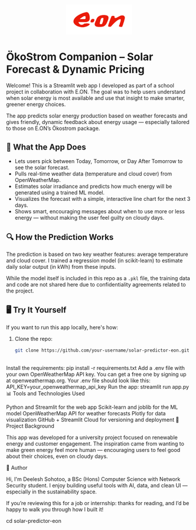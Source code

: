 <p align="center">
  <img src="assets/logo.png" width="180" alt="Logo">
</p>

# ÖkoStrom Companion – Solar Forecast & Dynamic Pricing

Welcome! This is a Streamlit web app I developed as part of a school project in collaboration with E.ON. The goal was to help users understand when solar energy is most available and use that insight to make smarter, greener energy choices.

The app predicts solar energy production based on weather forecasts and gives friendly, dynamic feedback about energy usage — especially tailored to those on E.ON’s Ökostrom package.

## 🌟 What the App Does

- Lets users pick between Today, Tomorrow, or Day After Tomorrow to see the solar forecast.
- Pulls real-time weather data (temperature and cloud cover) from OpenWeatherMap.
- Estimates solar irradiance and predicts how much energy will be generated using a trained ML model.
- Visualizes the forecast with a simple, interactive line chart for the next 3 days.
- Shows smart, encouraging messages about when to use more or less energy — without making the user feel guilty on cloudy days.

## 🔍 How the Prediction Works

The prediction is based on two key weather features: average temperature and cloud cover. I trained a regression model (in scikit-learn) to estimate daily solar output (in kWh) from these inputs.

While the model itself is included in this repo as a `.pkl` file, the training data and code are not shared here due to confidentiality agreements related to the project.

## 🖥️ Try It Yourself

If you want to run this app locally, here's how:

1. Clone the repo:
   ```bash
   git clone https://github.com/your-username/solar-predictor-eon.git



Install the requirements:
pip install -r requirements.txt
Add a .env file with your own OpenWeatherMap API key. You can get a free one by signing up at openweathermap.org. Your .env file should look like this:
API_KEY=your_openweathermap_api_key
Run the app:
streamlit run app.py
📊 Tools and Technologies Used

Python and Streamlit for the web app
Scikit-learn and joblib for the ML model
OpenWeatherMap API for weather forecasts
Plotly for data visualization
GitHub + Streamlit Cloud for versioning and deployment
🎯 Project Background

This app was developed for a university project focused on renewable energy and customer engagement. The inspiration came from wanting to make green energy feel more human — encouraging users to feel good about their choices, even on cloudy days.

👤 Author

Hi, I'm Deelesh Sohotoo, a BSc (Hons) Computer Science with Network Security student. I enjoy building useful tools with AI, data, and clean UI — especially in the sustainability space.

If you’re reviewing this for a job or internship: thanks for reading, and I’d be happy to walk you through how I built it!

   cd solar-predictor-eon
